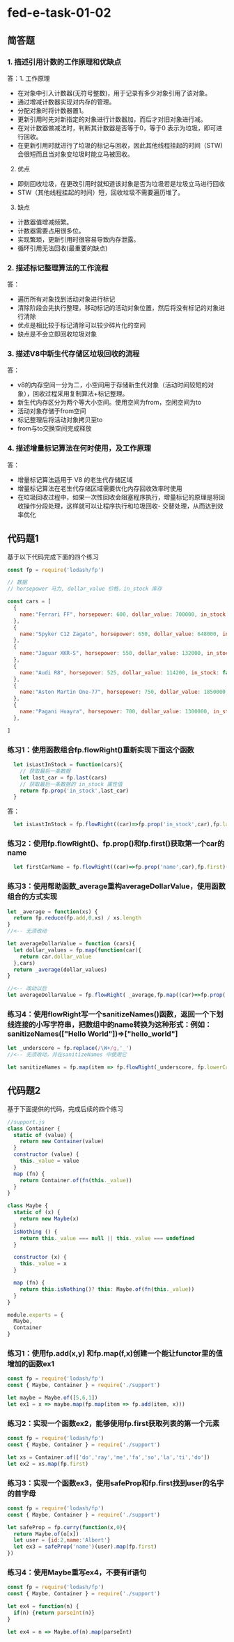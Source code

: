 # fed-e-task-01-02

## 简答题

### 1. 描述引用计数的工作原理和优缺点

答：1. 工作原理
- 在对象中引入计数器(无符号整数)，用于记录有多少对象引用了该对象。
- 通过增减计数器实现对内存的管理。
- 分配对象时将计数器置1。
- 更新引用时先对新指定的对象进行计数器加，而后才对旧对象进行减。
- 在对计数器做减法时，判断其计数器是否等于0，等于0 表示为垃圾，即可进行回收。
- 在更新引用时就进行了垃圾的标记与回收，因此其他线程挂起的时间（STW)会很短而且当对象变垃圾时能立马被回收。
2. 优点
- 即刻回收垃圾，在更改引用时就知道该对象是否为垃圾若是垃圾立马进行回收
- STW（其他线程挂起的时间）短，回收垃圾不需要遍历堆了。

3. 缺点
- 计数器值增减频繁。
- 计数器需要占用很多位。
- 实现繁琐，更新引用时很容易导致内存泄露。
- 循环引用无法回收(最重要的缺点)

### 2. 描述标记整理算法的工作流程
答： 
- 遍历所有对象找到活动对象进行标记
- 清除阶段会先执行整理，移动标记的活动对象位置，然后将没有标记的对象进行清除
- 优点是相比较于标记清除可以较少碎片化的空间
- 缺点是不会立即回收垃圾对象

### 3. 描述V8中新生代存储区垃圾回收的流程
答：
- v8的内存空间一分为二，小空间用于存储新生代对象（活动时间较短的对象），回收过程采用复制算法+标记整理。
- 新生代内存区分为两个等大小空间。使用空间为from，空闲空间为to
- 活动对象存储于from空间
- 标记整理后将活动对象拷贝至to
- from与to交换空间完成释放

### 4. 描述增量标记算法在何时使用，及工作原理
答：
- 增量标记算法适用于 V8 的老生代存储区域
- 增量标记算法在老生代存储区域需要优化内存回收效率时使用
- 在垃圾回收过程中，如果一次性回收会阻塞程序执行，增量标记的原理是将回收操作分段处理，这样就可以让程序执行和垃圾回收- 交替处理，从而达到效率优化

## 代码题1

基于以下代码完成下面的四个练习
```javascript
const fp = require('lodash/fp')

// 数据
// horsepower 马力, dollar_value 价格，in_stock 库存

const cars = [
  {
    name:"Ferrari FF", horsepower: 600, dollar_value: 700000, in_stock: true
  },
  {
    name:"Spyker C12 Zagato", horsepower: 650, dollar_value: 648000, in_stock: false
  },
  {
    name:"Jaguar XKR-S", horsepower: 550, dollar_value: 132000, in_stock: false
  },
  {
    name:"Audi R8", horsepower: 525, dollar_value: 114200, in_stock: false
  },
  {
    name:"Aston Martin One-77", horsepower: 750, dollar_value: 1850000, in_stock: true
  },
  {
    name:"Pagani Huayra", horsepower: 700, dollar_value: 1300000, in_stock: false
  },

]
```

### 练习1：使用函数组合fp.flowRight()重新实现下面这个函数

```javascript
  let isLastInStock = function(cars){
    // 获取最后一条数据
    let last_car = fp.last(cars)
    // 获取最后一条数据的 in_stock 属性值
    return fp.prop('in_stock',last_car)
  }
```
答：
```javascript
  let isLastInStock = fp.flowRight((car)=>fp.prop('in_stock',car),fp.last)(cars)
```
### 练习2：使用fp.flowRight()、fp.prop()和fp.first()获取第一个car的name

```javascript
  let firstCarName = fp.flowRight((car)=>fp.prop('name',car),fp.first)(cars)
```
### 练习3：使用帮助函数_average重构averageDollarValue，使用函数组合的方式实现

```javascript
let _average = function(xs) {
  return fp.reduce(fp.add,0,xs) / xs.length
}
//<-- 无须改动

let averageDollarValue = function (cars){
  let dollar_values = fp.map(function(car){
    return car.dollar_value
  },cars)
  return _average(dollar_values)
}

//<-- 改动以后
let averageDollarValue = fp.flowRight( _average,fp.map((car)=>fp.prop('dollar_value',car)))(cars)
```

### 练习4：使用flowRight写一个sanitizeNames()函数，返回一个下划线连接的小写字符串，把数组中的name转换为这种形式：例如：sanitizeNames(["Hello World"])=>["hello_world"]

```javascript
let _underscore = fp.replace(/\W+/g,'_')
//<-- 无须改动，并在sanitizeNames 中使用它

let sanitizeNames = fp.map(item => fp.flowRight(_underscore, fp.lowerCase)(item))
```

## 代码题2
基于下面提供的代码，完成后续的四个练习
```javascript
//support.js
class Container {
  static of (value) {
    return new Container(value)
  }
  constructor (value) {
    this._value = value
  }
  map (fn) {
    return Container.of(fn(this._value))
  }
}

class Maybe {
  static of (x) {
    return new Maybe(x)
  }
  isNothing () {
    return this._value === null || this._value === undefined
  }

  constructor (x) {
    this._value = x
  }

  map (fn) {
    return this.isNothing()? this: Maybe.of(fn(this._value))
  }
}

module.exports = {
  Maybe,
  Container
}

```

### 练习1：使用fp.add(x,y) 和fp.map(f,x)创建一个能让functor里的值增加的函数ex1

```javascript
const fp = require('lodash/fp')
const { Maybe, Container } = require('./support')

let maybe = Maybe.of([5,6,1])
let ex1 = x => maybe.map(fp.map(item => fp.add(item, x)))

```

### 练习2：实现一个函数ex2，能够使用fp.first获取列表的第一个元素

```javascript
const fp = require('lodash/fp')
const { Maybe, Container } = require('./support')

let xs = Container.of(['do','ray','me','fa','so','la','ti','do'])
let ex2 = xs.map(fp.first)

```

### 练习3：实现一个函数ex3，使用safeProp和fp.first找到user的名字的首字母

```javascript
const fp = require('lodash/fp')
const { Maybe, Container } = require('./support')

let safeProp = fp.curry(function(x,0){
  return Maybe.of(o[x])
  let user = {id:2,name:'Albert'}
  let ex3 = safeProp('name')(user).map(fp.first)
})

```

### 练习4：使用Maybe重写ex4，不要有if语句
```javascript
const fp = require('lodash/fp')
const { Maybe, Container } = require('./support')

let ex4 = function(n) {
  if(n) {return parseInt(n)}
}

let ex4 = n => Maybe.of(n).map(parseInt)

```